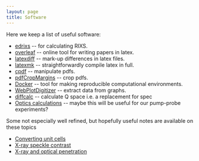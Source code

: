 ```yaml
---
layout: page
title: Software
---
```


Here we keep a list of useful software:
* [edrixs](https://nsls-ii.github.io/edrixs/) -- for calculating RIXS.
* [overleaf](https://www.overleaf.com/project) -- online tool for writing papers in latex.
* [latexdiff](https://www.overleaf.com/learn/latex/Articles/Using_Latexdiff_For_Marking_Changes_To_Tex_Documents) -- mark-up differences in latex files.
* [latexmk](https://ctan.org/pkg/latexmk/?lang=en) -- straightforwardly compile latex in full.
* [cpdf](https://community.coherentpdf.com/) -- manipulate pdfs.
* [pdfCropMargins](https://pypi.org/project/pdfCropMargins/) -- crop pdfs.
* [Docker](https://www.docker.com/) -- tool for making reproducible computational environments.
* [WebPlotDigitizer](https://apps.automeris.io/wpd/) -- extract data from graphs.
* [diffcalc](https://github.com/DiamondLightSource/diffcalc-core) -- calculate Q space i.e. a replacement for spec
* [Optics calculations](https://nanocalc.org/ricalc) -- maybe this will be useful for our pump-probe experiments?

Some not especially well refined, but hopefully useful notes are available on these topics
* [Converting unit cells](https://github.com/mpmdean/converting_unitcells)
* [X-ray speckle contrast](https://github.com/mpmdean/speckle_contrast)
* [X-ray and optical penetration](https://github.com/mpmdean/optical_x-ray_penetration_depths)
